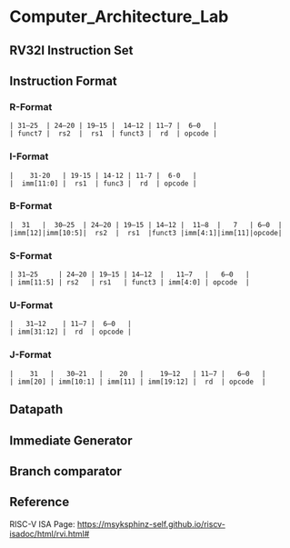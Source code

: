 # Computer_Architecture_Lab

## RV32I Instruction Set

## Instruction Format 

### R-Format
```
| 31–25  | 24–20 | 19–15 |  14–12 | 11–7 |  6–0   |    
| funct7 |  rs2  |  rs1  | funct3 |  rd  | opcode |
```
### I-Format 
```
|    31-20   | 19-15 | 14-12 | 11-7 |  6-0   |   
|  imm[11:0] |  rs1  | func3 |  rd  | opcode |
```
### B-Format    
```
|  31   |  30–25  | 24–20 | 19–15 | 14–12 |  11–8  |   7   | 6–0  |   
|imm[12]|imm[10:5]|  rs2  |  rs1  |funct3 |imm[4:1]|imm[11]|opcode|
```
### S-Format
```
| 31–25     | 24–20 | 19–15 | 14–12  |   11–7   |   6–0   |   
| imm[11:5] | rs2   | rs1   | funct3 | imm[4:0] | opcode  |
```
### U-Format
```
|   31–12    | 11–7 |  6–0   |    
| imm[31:12] |  rd  | opcode |
```

### J-Format
```
|    31   |   30–21   |    20   |    19–12   | 11–7 |   6–0   |  
| imm[20] | imm[10:1] | imm[11] | imm[19:12] |  rd  | opcode  |
```
## Datapath

## Immediate Generator

## Branch comparator

## Reference

RISC-V ISA Page: 
https://msyksphinz-self.github.io/riscv-isadoc/html/rvi.html#
